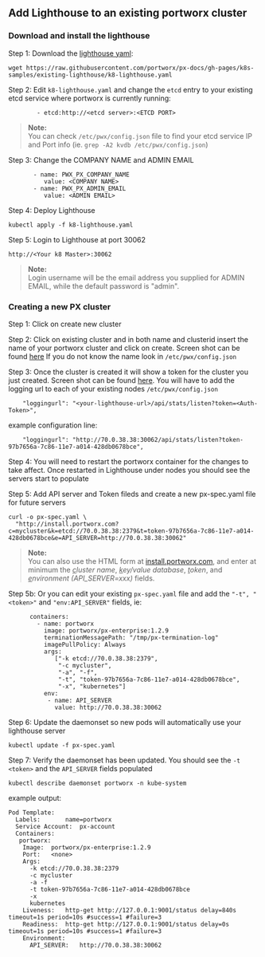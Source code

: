 ## Add Lighthouse to an existing portworx cluster

### Download and install the lighthouse

Step 1: Download the [lighthouse yaml](https://raw.githubusercontent.com/portworx/px-docs/gh-pages/k8s-samples/existing-lighthouse/k8-lighthouse.yaml):

```
wget https://raw.githubusercontent.com/portworx/px-docs/gh-pages/k8s-samples/existing-lighthouse/k8-lighthouse.yaml
```

Step 2: Edit `k8-lighthouse.yaml` and change the `etcd` entry to your existing etcd service where portworx is currently running:

```
        - etcd:http://<etcd server>:<ETCD PORT>
```

>**Note:**<br/> You can check `/etc/pwx/config.json` file to find your etcd service IP and Port info (ie. `grep -A2 kvdb /etc/pwx/config.json`)


Step 3: Change the COMPANY NAME and ADMIN EMAIL 

```
       - name: PWX_PX_COMPANY_NAME
          value: <COMPANY NAME>
       - name: PWX_PX_ADMIN_EMAIL
          value: <ADMIN EMAIL>
```

Step 4: Deploy Lighthouse 

```
kubectl apply -f k8-lighthouse.yaml
```

Step 5: Login to Lighthouse at port 30062 

```
http://<Your k8 Master>:30062
```

>**Note:**<br/> Login username will be the email address you supplied for ADMIN EMAIL, while the default password is "admin".


### Creating a new PX cluster

Step 1: Click on create new cluster

Step 2: Click on existing cluster and in both name and clusterid insert the name of your portworx cluster and click on create. Screen shot can be found [here](https://github.com/portworx/px-docs/blob/gh-pages/k8s-samples/existing-lighthouse/new-cluster.png)   If you do not know the name look in `/etc/pwx/config.json`

Step 3: Once the cluster is created it will show a token for the cluster you just created. Screen shot can be found [here](https://github.com/portworx/px-docs/blob/gh-pages/k8s-samples/existing-lighthouse/authtoken.png).  You will have to add the logging url to each of your existing nodes `/etc/pwx/config.json`

```
    "loggingurl": "<your-lighthouse-url>/api/stats/listen?token=<Auth-Token>",
```

example configuration line:

```
    "loggingurl": "http://70.0.38.38:30062/api/stats/listen?token-97b7656a-7c86-11e7-a014-428db0678bce",
```    
Step 4: You will need to restart the portworx container for the changes to take affect. Once restarted in Lighthouse under nodes you should see the servers start to populate

Step 5: Add API server and Token fileds and create a new px-spec.yaml file for future servers

```
curl -o px-spec.yaml \
  "http://install.portworx.com?c=mycluster&k=etcd://70.0.38.38:2379&t=token-97b7656a-7c86-11e7-a014-428db0678bce&e=API_SERVER=http://70.0.38.38:30062"
```

>**Note:**<br/> You can also use the HTML form at [install.portworx.com](http://install.portworx.com), and enter at minimum the _<U>c</U>luster name_, _<U>k</U>ey/value database_, _<U>t</U>oken_, and _<U>e</U>nvironment (API\_SERVER=xxx)_ fields.


Step 5b: Or you can edit your existing `px-spec.yaml` file and add the `"-t", "<token>"` and `"env:API_SERVER"` fields, ie:

```
      containers:
        - name: portworx
          image: portworx/px-enterprise:1.2.9
          terminationMessagePath: "/tmp/px-termination-log"
          imagePullPolicy: Always
          args:
             ["-k etcd://70.0.38.38:2379",
              "-c mycluster",
              "-a", "-f",
              "-t", "token-97b7656a-7c86-11e7-a014-428db0678bce",
              "-x", "kubernetes"]
          env:
           - name: API_SERVER
             value: http://70.0.38.38:30062
```             

Step 6: Update the daemonset so new pods will automatically use your lighthouse server

```
kubectl update -f px-spec.yaml            
```

Step 7: Verify the daemonset has been updated.  You should see the `-t <token>` and the `API_SERVER` fields populated

```
kubectl describe daemonset portworx -n kube-system
```

example output:

```
Pod Template:
  Labels:		name=portworx
  Service Account:	px-account
  Containers:
   portworx:
    Image:	portworx/px-enterprise:1.2.9
    Port:	<none>
    Args:
      -k etcd://70.0.38.38:2379
      -c mycluster
      -a -f
      -t token-97b7656a-7c86-11e7-a014-428db0678bce
      -x
      kubernetes
    Liveness:	http-get http://127.0.0.1:9001/status delay=840s timeout=1s period=10s #success=1 #failure=3
    Readiness:	http-get http://127.0.0.1:9001/status delay=0s timeout=1s period=10s #success=1 #failure=3
    Environment:
      API_SERVER:	http://70.0.38.38:30062
```
